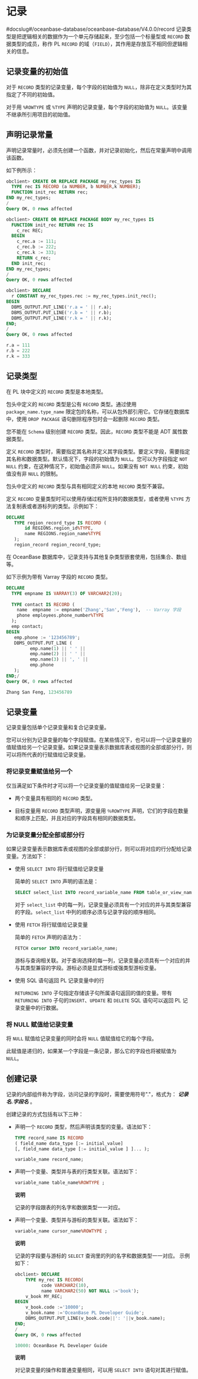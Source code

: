 记录 
=======================
#docslug#/oceanbase-database/oceanbase-database/V4.0.0/record
记录类型是把逻辑相关的数据作为一个单元存储起来，至少包括一个标量型或 `RECORD` 数据类型的成员，称作 PL `RECORD` 的域（`FIELD`），其作用是存放互不相同但逻辑相关的信息。

记录变量的初始值 
-----------------------------

对于 `RECORD` 类型的记录变量，每个字段的初始值为 `NULL`，除非在定义类型时为其指定了不同的初始值。

对于用 `%ROWTYPE` 或 `%TYPE` 声明的记录变量，每个字段的初始值为 `NULL`。该变量不继承所引用项目的初始值。

声明记录常量 
---------------------------

声明记录常量时，必须先创建一个函数，并对记录初始化，然后在常量声明中调用该函数。

如下例所示：

```sql
obclient> CREATE OR REPLACE PACKAGE my_rec_types IS
  TYPE rec IS RECORD (a NUMBER, b NUMBER,k NUMBER);
  FUNCTION init_rec RETURN rec;
END my_rec_types;
/
Query OK, 0 rows affected 

obclient> CREATE OR REPLACE PACKAGE BODY my_rec_types IS
  FUNCTION init_rec RETURN rec IS
    c_rec REC;
  BEGIN
    c_rec.a := 111;
    c_rec.b := 222;
    c_rec.k := 333;
    RETURN c_rec;
  END init_rec;
END my_rec_types;
/
Query OK, 0 rows affected 

obclient> DECLARE
  r CONSTANT my_rec_types.rec := my_rec_types.init_rec();
BEGIN
  DBMS_OUTPUT.PUT_LINE('r.a = ' || r.a);
  DBMS_OUTPUT.PUT_LINE('r.b = ' || r.b);
  DBMS_OUTPUT.PUT_LINE('r.k = ' || r.k);
END;
/
Query OK, 0 rows affected 

r.a = 111
r.b = 222
r.k = 333
```



记录类型 
-------------------------

在 PL 块中定义的 `RECORD` 类型是本地类型。

包头中定义的 `RECORD` 类型是公有 `RECORD` 类型。通过使用 `package_name.type_name` 限定包的名称，可以从包外部引用它。它存储在数据库中，使用 `DROP PACKAGE` 语句删除程序包时会一起删除 `RECORD` 类型。

您不能在 `Schema` 级别创建 `RECORD` 类型。因此，`RECORD` 类型不能是 ADT 属性数据类型。

定义 `RECORD` 类型时，需要指定其名称并定义其字段类型。要定义字段，需要指定其名称和数据类型。默认情况下，字段的初始值为 `NULL`。您可以为字段指定 `NOT NULL` 约束，在这种情况下，初始值必须非 `NULL`。如果没有 `NOT NULL` 约束，初始值没有非 `NULL` 的限制。

包头中定义的 `RECORD` 类型与具有相同定义的本地 `RECORD` 类型不兼容。

定义 `RECORD` 变量类型时可以使用存储过程所支持的数据类型，或者使用 `%TYPE` 方法复制表或者游标列的类型。示例如下：

```sql
DECLARE
   TYPE region_record_type IS RECORD (
       id REGIONS.region_id%TYPE,
       name REGIONS.region_name%TYPE
   );
   region_record region_record_type;
```



在 OceanBase 数据库中，记录支持与其他复杂类型嵌套使用，包括集合、数组等。

如下示例为带有 Varray 字段的 `RECORD` 类型。

```sql
DECLARE
  TYPE empname IS VARRAY(3) OF VARCHAR2(20);
 
  TYPE contact IS RECORD (
    name  empname := empname('Zhang','San','Feng'),  -- Varray 字段
    phone employees.phone_number%TYPE
  );
  emp contact;
BEGIN
   emp.phone := '123456789';
   DBMS_OUTPUT.PUT_LINE (
         emp.name(1) || ' ' ||
         emp.name(2) || ' ' ||
         emp.name(3) || ', ' || 
         emp.phone
   );
END;/
Query OK, 0 rows affected 

Zhang San Feng, 123456789
```



记录变量 
-------------------------

记录变量包括单个记录变量和复合记录变量。

您可以分别为记录变量的每个字段赋值。在某些情况下，也可以将一个记录变量的值赋值给另一个记录变量。如果记录变量表示数据库表或视图的全部或部分行，则可以将所代表的行赋值给记录变量。

### 将记录变量赋值给另一个 

仅当满足如下条件时才可以将一个记录变量的值赋值给另一记录变量：

* 两个变量具有相同的 `RECORD` 类型。

  

* 目标变量用 `RECORD` 类型声明，源变量用 `％ROWTYPE` 声明，它们的字段在数量和顺序上匹配，并且对应的字段具有相同的数据类型。

  




### 为记录变量分配全部或部分行 

如果记录变量表示数据库表或视图的全部或部分行，则可以将对应的行分配给记录变量。方法如下：

* 使用 `SELECT INTO` 将行赋值给记录变量

  简单的 `SELECT INTO` 声明的语法是：

  ```sql
  SELECT select_list INTO record_variable_name FROM table_or_view_name;
  ```

  

  对于 `select_list` 中的每一列，记录变量必须具有一个对应的并与其类型兼容的字段。`select_list` 中列的顺序必须与记录字段的顺序相同。
  

* 使用 `FETCH` 将行赋值给记录变量

  简单的 `FETCH` 声明的语法为：

  ```sql
  FETCH cursor INTO record_variable_name;
  ```

  

  游标与查询相关联。对于查询选择的每一列，记录变量必须具有一个对应的并与其类型兼容的字段。游标必须是显式游标或强类型游标变量。
  

* 使用 SQL 语句返回 PL 记录变量中的行

  `RETURNING INTO` 子句指定存储该子句所属语句返回的值的变量。带有 `RETURNING INTO` 子句的`INSERT`、`UPDATE` 和 `DELETE` SQL 语句可以返回 PL 记录变量中的行数据。
  




### 将 NULL 赋值给记录变量 

将 `NULL` 赋值给记录变量的同时会将 `NULL` 值赋值给它的每个字段。

此赋值是递归的，如果某一个字段是一条记录，那么它的字段也将被赋值为 `NULL`。

创建记录 
-------------------------

记录的内部组件称为字段，访问记录的字段时，需要使用符号"."，格式为： ***记录名.字段名*** 。

创建记录的方式包括有以下三种：

* 声明一个 `RECORD` 类型，然后声明该类型的变量。语法如下：

  ```sql
  TYPE record_name IS RECORD
  ( field_name data_type [:= initial_value]
  [, field_name data_type [:= initial_value ] ]... );
  
  variable_name record_name;
  ```

  

* 声明一个变量、类型并与表的行类型关联。语法如下：

  ```sql
  variable_name table_name%ROWTYPE ;
  ```

  
  **说明**

  

  记录的字段跟表的列名字和数据类型一一对应。
  

* 声明一个变量、类型并与游标的类型关联。语法如下：

  ```sql
  variable_name cursor_name%ROWTYPE ;
  ```

  
  **说明**

  

  记录的字段要与游标的 `SELECT` 查询里的列的名字和数据类型一一对应。
  示例如下：

  ```sql
  obclient> DECLARE
      TYPE my_rec IS RECORD(
            code VARCHAR2(10),
            name VARCHAR2(50) NOT NULL :='book');
      v_book MY_REC;
  BEGIN
      v_book.code :='10000';
      v_book.name :='OceanBase PL Developer Guide';
      DBMS_OUTPUT.PUT_LINE(v_book.code||': '||v_book.name);
  END;
  /
  Query OK, 0 rows affected
  
  10000: OceanBase PL Developer Guide
  ```

  
  **说明**

  

  对记录变量的操作和普通变量相同，可以用 `SELECT INTO` 语句对其进行赋值。
  



